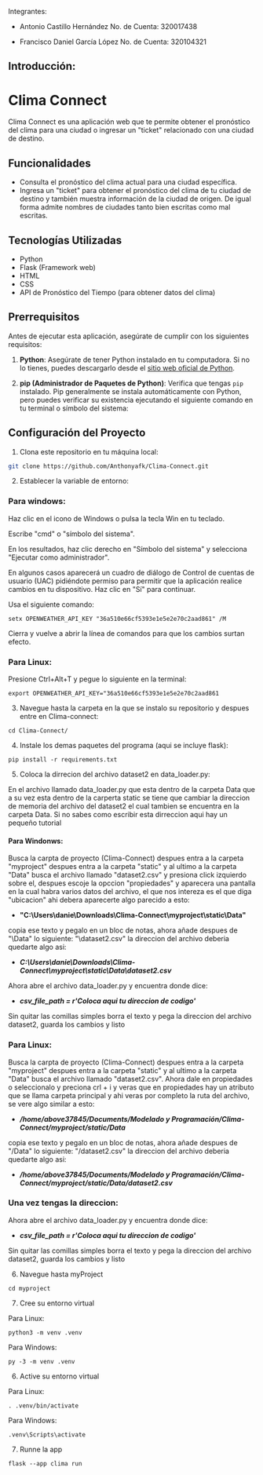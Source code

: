 Integrantes:

* Antonio Castillo Hernández          No. de Cuenta: 320017438 

* Francisco Daniel García López       No. de Cuenta: 320104321

## Introducción:

# Clima Connect

Clima Connect es una aplicación web que te permite obtener el pronóstico del clima para una ciudad o ingresar un "ticket" relacionado con una ciudad de destino.

## Funcionalidades

- Consulta el pronóstico del clima actual para una ciudad específica.
- Ingresa un "ticket" para obtener el pronóstico del clima de tu ciudad de destino y también muestra información de la ciudad de origen. De igual forma admite nombres de ciudades tanto bien escritas como mal escritas.

## Tecnologías Utilizadas

- Python
- Flask (Framework web)
- HTML
- CSS
- API de Pronóstico del Tiempo (para obtener datos del clima)


## Prerrequisitos

Antes de ejecutar esta aplicación, asegúrate de cumplir con los siguientes requisitos:

1. **Python**: Asegúrate de tener Python instalado en tu computadora. Si no lo tienes, puedes descargarlo desde el [sitio web oficial de Python](https://www.python.org/downloads/).

2. **pip (Administrador de Paquetes de Python)**: Verifica que tengas `pip` instalado. Pip generalmente se instala automáticamente con Python, pero puedes verificar su existencia ejecutando el siguiente comando en tu terminal o símbolo del sistema:

## Configuración del Proyecto

1. Clona este repositorio en tu máquina local:

```bash
git clone https://github.com/Anthonyafk/Clima-Connect.git

```

2. Establecer la variable de entorno:

### Para windows:

Haz clic en el icono de Windows o pulsa la tecla Win en tu teclado.

Escribe "cmd" o "símbolo del sistema".

En los resultados, haz clic derecho en "Símbolo del sistema" y selecciona "Ejecutar como administrador".

En algunos casos aparecerá un cuadro de diálogo de Control de cuentas de usuario (UAC) pidiéndote permiso para permitir que la aplicación realice cambios en tu dispositivo. Haz clic en "Sí" para continuar.

Usa el siguiente comando: 

```
setx OPENWEATHER_API_KEY "36a510e66cf5393e1e5e2e70c2aad861" /M
```

Cierra y vuelve a abrir la línea de comandos para que los cambios surtan efecto.

### Para Linux:

Presione Ctrl+Alt+T y pegue lo siguiente en la terminal:

```
export OPENWEATHER_API_KEY="36a510e66cf5393e1e5e2e70c2aad861

```

3. Navegue hasta la carpeta en la que se instalo su repositorio y despues entre en Clima-connect:

```
cd Clima-Connect/

```
4. Instale los demas paquetes del programa (aqui se incluye flask):

```
pip install -r requirements.txt

```

5. Coloca la dirrecion del archivo dataset2 en data_loader.py:

En el archivo llamado data_loader.py que esta dentro de la carpeta Data que a su vez esta dentro de la carperta static se tiene que cambiar la direccion de memoria del archivo del dataset2 el cual tambien se encuentra en la carpeta Data. Si no sabes como escribir esta dirreccion aqui hay un pequeño tutorial

#### Para Windonws:

Busca la carpta de proyecto (Clima-Connect) despues entra a la carpeta "myproject" despues entra a la carpeta "static" y al ultimo a la carpeta "Data" busca el archivo llamado "dataset2.csv" y presiona click izquierdo sobre el, despues escoje la opccion "propiedades" y aparecera una pantalla en la cual habra varios datos del archivo, el que nos intereza es el que diga "ubicacion" ahi debera aparecerte algo parecido a esto: 

- **"C:\Users\danie\Downloads\Clima-Connect\myproject\static\Data"**

copia ese texto y pegalo en un bloc de notas, ahora añade despues de "\Data"  lo siguiente: "\dataset2.csv" la direccion del archivo deberia quedarte algo asi: 

- ***C:\Users\danie\Downloads\Clima-Connect\myproject\static\Data\dataset2.csv***

Ahora abre el archivo data_loader.py y encuentra donde dice: 


- ***csv_file_path = r'Coloca aqui tu direccion de codigo'***

Sin quitar las comillas simples borra el texto y pega la direccion del archivo dataset2, guarda los cambios y listo

### Para Linux: 

Busca la carpta de proyecto (Clima-Connect) despues entra a la carpeta "myproject" despues entra a la carpeta "static" y al ultimo a la carpeta "Data" busca el archivo llamado "dataset2.csv". Ahora dale en propiedades o seleccionalo y preciona crl + i y veras que en propiedades hay un atributo que se llama carpeta principal y ahi veras por completo la ruta del archivo, se vere algo similar a esto:

- ***/home/above37845/Documents/Modelado y Programación/Clima-Connect/myproject/static/Data***

copia ese texto y pegalo en un bloc de notas, ahora añade despues de "/Data"  lo siguiente: "/dataset2.csv" la direccion del archivo deberia quedarte algo asi: 

- ***/home/above37845/Documents/Modelado y Programación/Clima-Connect/myproject/static/Data/dataset2.csv***

### Una vez tengas la direccion: 

Ahora abre el archivo data_loader.py y encuentra donde dice: 

- ***csv_file_path = r'Coloca aqui tu direccion de codigo'***

Sin quitar las comillas simples borra el texto y pega la direccion del archivo dataset2, guarda los cambios y listo

6. Navegue hasta myProject

```
cd myproject

```

7. Cree su entorno virtual 

Para Linux:

```
python3 -m venv .venv

```

Para Windows:

```
py -3 -m venv .venv

```
6. Active su entorno virtual

Para Linux:

```
. .venv/bin/activate

```

Para Windows:
```
.venv\Scripts\activate

```
7. Runne la app

```
flask --app clima run 

```
